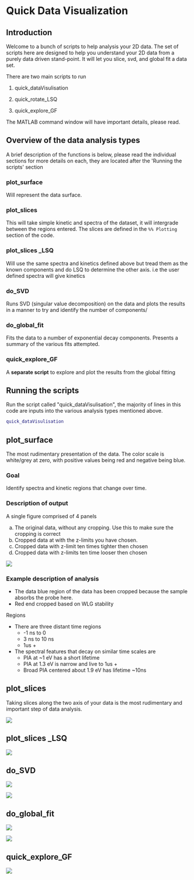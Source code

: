 

# Quick Data Visualization

## Introduction
Welcome to a bunch of scripts to help analysis your 2D data. The set of scripts here are designed to help you understand your 2D data from a purely data driven stand-point. It will let you slice, svd, and global fit a data set.

There are two main scripts to run
1. quick_dataVisulisation

2. quick_rotate_LSQ

3. quick_explore_GF

   

The MATLAB command window will have important details, please read.

## Overview of the data analysis types

A brief description of the functions is below, please read the individual sections for more details on each, they are located after the 'Running the scripts' section

### plot_surface

Will represent the data surface.

### plot_slices 

This will take simple kinetic and spectra of the dataset, it will intergrade between the regions entered. The slices are defined in the `%% Plotting` section of the code.

### plot_slices _LSQ  

Will use the same spectra and kinetics defined above but tread them as the known components and do LSQ to determine the other axis. i.e the user defined spectra will give kinetics

### do_SVD  

Runs SVD (singular value decomposition) on the data and plots the results in a manner to try and identify the number of components/

### do_global_fit  

Fits the data to a number of exponential decay components. Presents a summary of the various fits attempted.

### quick_explore_GF 

A **separate script** to explore and plot the results from the global fitting

## Running the scripts

Run the script called "quick_dataVisulisation", the majority of lines in this code are inputs into the various analysis types mentioned above. 

```matlab
quick_dataVisulisation
```

## plot_surface

The most rudimentary presentation of the data. The color scale is white/grey at zero, with positive values being red and negative being blue. 

### Goal

Identify spectra and kinetic regions that change over time.

### Description of  output

A single figure comprised of 4 panels

<ol type="a">
  <li>The original data, without any cropping. Use this to make sure the cropping is correct</li>
  <li>Cropped data at with the z-limits you have chosen.</li>
  <li>Cropped data with z-limit ten times tighter then chosen</li>
  <li>Cropped data with z-limits ten time looser then chosen</li>
</ol>

![](README_Images/plot_surface-output.png)

### Example description of analysis

* The data blue region of the data has been cropped because the sample absorbs the probe here.
* Red end cropped based on WLG stability

Regions

* There are three distant time regions
  * -1 ns to 0
  * 3 ns to 10 ns
  * 1us +
* The spectral features that decay on similar time scales are
  * PIA at ~1 eV has a short lifetime
  * PIA at 1.3 eV is narrow and live to 1us +
  * Broad PIA centered about 1.9 eV has lifetime ~10ns



## plot_slices 

Taking slices along the two axis of your data is the most rudimentary and important step of data analysis. 

![](README_Images/plot_slices-output.png)

## plot_slices _LSQ  

![](README_Images/plot_slices_LSQ-output.png)

## do_SVD  

![](README_Images/do_SVD-output1.png)

![](README_Images/do_SVD-output2.png)

## do_global_fit  

![](README_Images/do_global_fit-output1.png)

![](README_Images/do_global_fit-output2.png)

## quick_explore_GF 

![](README_Images/quick_explore_GF-output.png)



